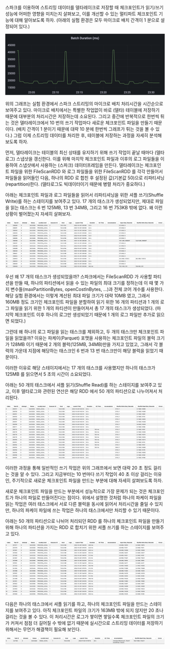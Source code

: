 스파크를 이용하여 스트리밍 데이터를 델타레이크로 저장할 때 체크포인트가 읽기/쓰기 성능에 어떠한 영향을 미치는지 살펴보고, 이를 개선할 수 있는 멀티파트 체크포인트 기능에 대해 알아보도록 하자.
(아래의 실험 환경은 모두 마이크로 배치 간격이 1 분으로 설정되어 있다.)

![batchduration.noparts.png](./batchduration.noparts.png)

위의 그래프는 실험 환경에서 스파크 스트리밍의 마이크로 배치 처리시간을 시간순으로 보여주고 있다. 마이크로 배치에서는 특별한 작업없이 바로 (델타) 테이블에 저장하기 때문에 대부분의 처리시간은 저장하는데 소요된다. 그리고 중간에 반복적으로 한번씩 튀는 것은 델타레이크에서 10 번의 쓰기 작업마다 새로운 체크포인트 파일을 만들기 때문이다. (배치 간격이 1 분이기 때문에 대략 10 분에 한번씩 그래프가 튀는 것을 볼 수 있다.) 그럼 이제 스트리밍 데이터를 처리한 후, 테이블에 저장하는 과정을 자세히 분석해보도록 하자.

먼저, 델타레이크는 테이블의 최신 상태를 유지하기 위해 쓰기 작업이 끝날 때마다 (델타로그) 스냅샷을 갱신한다. 이를 위해 마지막 체크포인트 파일과 이후의 로그 파일들을 이용하여 스냅샷에서 사용하는 (스파크) 데이터프레임을 만든다. 델타레이크는 체크포인트 파일을 위한 FileScanRDD 와 로그 파일들을 위한 FileScanRDD 를 각각 만들어서 파일들을 읽어들인 다음, 하나의 RDD 로 합친 후 설정된 값(기본값 50)으로 리파티셔닝(repartition)한다.
(델타로그도 빅데이터이기 때문에 병렬 처리가 중요하다.)

아래는 체크포인트 파일과 로그 파일들을 읽어서 리파티셔닝을 위한 셔플 쓰기(Shuffle Write)를 하는 스테이지를 보여주고 있다. 17 개의 태스크가 생성되었지만, 제대로 파일을 읽는 태스크는 6 번 125MB, 13 번 34MB, 그리고 16 번 753KB 밖에 없다. 왜 이런 상황이 벌어졌는지 자세히 살펴보자.

![snapshot.shufflewrite.noparts.png](./snapshot.shufflewrite.noparts.png)

우선 왜 17 개의 태스크가 생성되었을까? 스파크에서는 FileScanRDD 가 사용할 파티션을 만들 때, 하나의 파티션에서 읽을 수 있는 파일의 최대 크기를 정하는데 이 때 몇 가지 변수들(maxPartitionBytes, openCostInBytes, ...)과 전체 코어 개수를 사용한다. 해당 실험 환경에서는 이렇게 계산된 최대 파일 크기가 대략 10MB 였고, 그래서 160MB 정도 크기인 체크포인트 파일을 분할하여 읽기 위한 16 개의 파티션과 1 개의 로그 파일을 읽기 위한 1 개의 파티션이 만들어져서 총 17 개의 태스크가 생성되었다.
(마지막 체크포인트 이후 하나의 로그만 생성되었기 때문에 1 개의 로그 파일만 추가로 읽으면 되었다.)

그런데 왜 하나의 로그 파일을 읽는 태스크를 제외하고, 두 개의 태스크만 체크포인트 파일을 읽었을까? 이유는 파케이(Parquet) 포맷을 사용하는 체크포인트 파일의 블럭 크기가 128MB 이기 때문에 2 개의 블럭(125MB, 34MB)만을 가지고 있었고, 그래서 각 블럭의 가운데 지점에 해당하는 태스크인 6 번과 13 번 태스크만이 해당 블럭을 읽었기 때문이다.

이러한 이유로 해당 스테이지에서는 17 개의 태스크를 사용했지만 하나의 태스크가 125MB 를 읽으면서 5 초의 시간이 소요되었다.

아래는 50 개의 태스크에서 셔플 읽기(Shuffle Read)를 하는 스테이지를 보여주고 있고, 이후 델타로그와 관련된 연산은 해당 RDD 에서 50 개의 파티션으로 나누어져서 처리된다.

![snapshot.shuffleread.noparts.png](./snapshot.shuffleread.noparts.png)

이러한 과정을 통해 일반적인 쓰기 작업은 위의 그래프에서 보면 대략 20 초 정도 걸리는 것을 알 수 있다. 그리고 지금부터는 10 번마다 쓰기 작업이 40 초 이상 걸리는 이유인, 주기적으로 새로운 체크포인트 파일을 만드는 부분에 대해 자세히 살펴보도록 하자.

새로운 체크포인트 파일을 만드는 부분에서 성능적으로 가장 문제가 되는 것은 체크포인트가 하나의 파일로 만들어진다는 점이다. 위에서 설명한 것처럼 하나의 파케이 파일을 읽는 작업은 여러 태스크에서 서로 다른 블럭을 동시에 읽어서 처리시간을 줄일 수 있지만, 하나의 파케이 파일에 쓰는 작업은 하나의 태스크에서만 처리할 수 있기 때문이다.

아래는 50 개의 파티션으로 나뉘어 처리되던 RDD 를 하나의 체크포인트 파일을 만들기 위해 하나의 파티션을 가지는 RDD 로 합치기 위한 셔플 쓰기를 하는 스테이지를 보여주고 있다.

![checkpoint.shufflewrite.noparts.png](./checkpoint.shufflewrite.noparts.png)

다음은 하나의 태스크에서 셔플 읽기를 하고, 하나의 체크포인트 파일을 만드는 스테이지를 보여주고 있다. 아직 체크포인트 파일의 크기가 163MB 밖에 되지 않지만 20 초나 걸리는 것을 볼 수 있다. 이 처리시간은 로그가 쌓이면 쌓일수록 체크포인트 파일의 크기가 커져서 점점 더 길어질 수 밖에 없기 때문에 실시간으로 스트리밍 데이터를 저장하기 위해서는 무언가 해결책이 필요해 보인다.

![checkpoint.shuffleread.noparts.png](./checkpoint.shuffleread.noparts.png)
